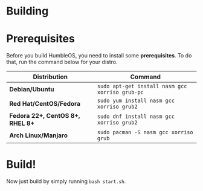 # Building
# Prerequisites
Before you build HumbleOS, you need to install some **prerequisites**. To do that, run the command below for your distro.

| **Distribution**           | **Command**                                      |
|----------------------------|--------------------------------------------------|
| **Debian/Ubuntu**          | `sudo apt-get install nasm gcc xorriso grub-pc`  |
| **Red Hat/CentOS/Fedora**  | `sudo yum install nasm gcc xorriso grub2`        |
| **Fedora 22+, CentOS 8+, RHEL 8+** | `sudo dnf install nasm gcc xorriso grub2`   |
| **Arch Linux/Manjaro**     | `sudo pacman -S nasm gcc xorriso grub`           |

# Build!
Now just build by simply running `bash start.sh`.
